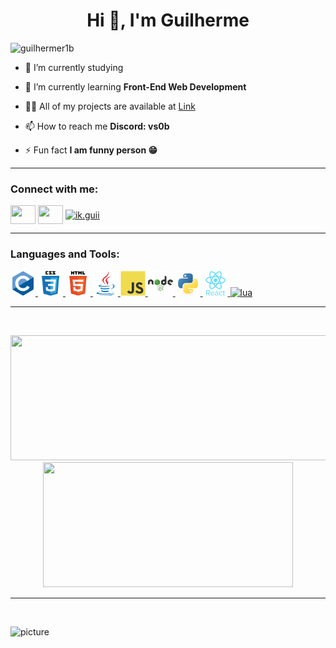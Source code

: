 <h1 align="center">Hi 👋, I'm Guilherme</h1>

<p align="left" margin="100px"> <img src="https://komarev.com/ghpvc/?username=guilhermer1b&label=Profile%20views&color=0e75b6&style=flat" alt="guilhermer1b" /> </p>

- 🔭 I’m currently studying

- 🌱 I’m currently learning **Front-End Web Development**

- 👨‍💻 All of my projects are available at [Link](https://github.com/guilhermer1b?tab=repositories)

- 📫 How to reach me **Discord: vs0b**

- ⚡ Fun fact **I am funny person 😁**
---
<h3 align="left">Connect with me:</h3>
<p align="left">
<a href="https://twitter.com/" target="_blank"><img align="center" src="https://raw.githubusercontent.com/rahuldkjain/github-profile-readme-generator/master/src/images/icons/Social/twitter.svg" alt="" height="30" width="40" /></a>
<a href="https://linkedin.com/in/https://www.linkedin.com/in/" target="blank"><img align="center" src="https://raw.githubusercontent.com/rahuldkjain/github-profile-readme-generator/master/src/images/icons/Social/linked-in-alt.svg" alt="" height="30" width="40" /></a>
<a href="https://instagram.com/ik.guii" target="blank"><img align="center" src="https://raw.githubusercontent.com/rahuldkjain/github-profile-readme-generator/master/src/images/icons/Social/instagram.svg" alt="ik.guii" height="30" width="40" /></a>

---

<h3 align="left">Languages and Tools:</h3>
</a> <a href="https://www.cprogramming.com/" target="_blank" rel="noreferrer"> </a> <a href="https://www.w3schools.com/cpp/" target="_blank" rel="noreferrer"> <img src="https://raw.githubusercontent.com/devicons/devicon/master/icons/c/c-original.svg" alt="cplusplus" width="40" height="40"/> </a> <a href="https://www.w3schools.com/css/" target="_blank" rel="noreferrer"> <img src="https://raw.githubusercontent.com/devicons/devicon/master/icons/css3/css3-original-wordmark.svg" alt="css3" width="40" height="40"/> </a> </a> <a href="https://www.w3.org/html/" target="_blank" rel="noreferrer"> <img src="https://raw.githubusercontent.com/devicons/devicon/master/icons/html5/html5-original-wordmark.svg" alt="html5" width="40" height="40"/> </a> <a href="https://www.java.com" target="_blank" rel="noreferrer"> <img src="https://raw.githubusercontent.com/devicons/devicon/master/icons/java/java-original.svg" alt="java" width="40" height="40"/> </a> <a href="https://developer.mozilla.org/en-US/docs/Web/JavaScript" target="_blank" rel="noreferrer"> <img src="https://raw.githubusercontent.com/devicons/devicon/master/icons/javascript/javascript-original.svg" alt="javascript" width="40" height="40"/> </a> <a href="https://nodejs.org" target="_blank" rel="noreferrer"> <img src="https://raw.githubusercontent.com/devicons/devicon/master/icons/nodejs/nodejs-original-wordmark.svg" alt="nodejs" width="40" height="40"/> </a> <a href="https://www.python.org" target="_blank" rel="noreferrer"> <img src="https://raw.githubusercontent.com/devicons/devicon/master/icons/python/python-original.svg" alt="python" width="40" height="40"/> </a> <a href="https://reactjs.org/" target="_blank" rel="noreferrer"> <img src="https://raw.githubusercontent.com/devicons/devicon/master/icons/react/react-original-wordmark.svg" alt="react" width="40" height="40"/> </a> <a href="#"> <img src="https://cdn.jsdelivr.net/gh/devicons/devicon@latest/icons/lua/lua-original.svg" alt="lua" width="40" height="40"/> </a> </p>

---
<br>
<p align="center">
  <img width="600" height="200" src="https://github-readme-stats.vercel.app/api?username=guilhermer1b&show_icons=true&theme=vision-friendly-dark">
  <img width="400" height="200" src="https://github-readme-stats.vercel.app/api/top-langs/?username=guilhermer1b&size_weight=0.0005&count_weight=0.3&layout=compact&theme=vision-friendly-dark">


---
<br>

![picture](https://raw.githubusercontent.com/saadeghi/saadeghi/master/dino.gif)
